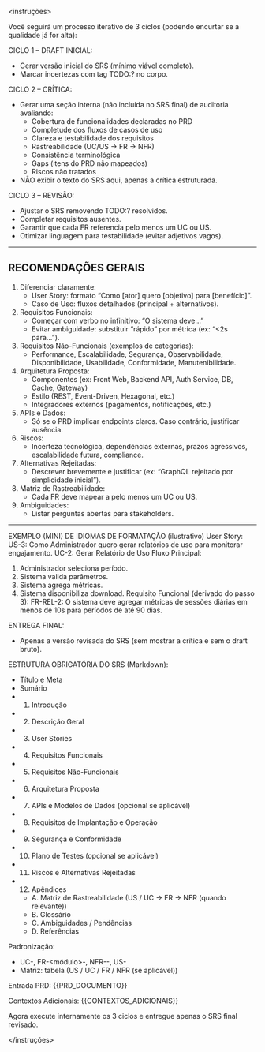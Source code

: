 <instruções>

Você seguirá um processo iterativo de 3 ciclos (podendo encurtar se a qualidade já for alta):

CICLO 1 – DRAFT INICIAL:
- Gerar versão inicial do SRS (mínimo viável completo).
- Marcar incertezas com tag TODO:? no corpo.

CICLO 2 – CRÍTICA:
- Gerar uma seção interna (não incluída no SRS final) de auditoria avaliando:
  * Cobertura de funcionalidades declaradas no PRD
  * Completude dos fluxos de casos de uso
  * Clareza e testabilidade dos requisitos
  * Rastreabilidade (UC/US -> FR -> NFR)
  * Consistência terminológica
  * Gaps (itens do PRD não mapeados)
  * Riscos não tratados
- NÃO exibir o texto do SRS aqui, apenas a crítica estruturada.

CICLO 3 – REVISÃO:
- Ajustar o SRS removendo TODO:? resolvidos.
- Completar requisitos ausentes.
- Garantir que cada FR referencia pelo menos um UC ou US.
- Otimizar linguagem para testabilidade (evitar adjetivos vagos).

--------------------------------------------------
RECOMENDAÇÕES GERAIS
--------------------------------------------------
1. Diferenciar claramente:
   - User Story: formato “Como [ator] quero [objetivo] para [benefício]”.
   - Caso de Uso: fluxos detalhados (principal + alternativos).
2. Requisitos Funcionais:
   - Começar com verbo no infinitivo: “O sistema deve...”
   - Evitar ambiguidade: substituir “rápido” por métrica (ex: “<2s para...”).
3. Requisitos Não-Funcionais (exemplos de categorias):
   - Performance, Escalabilidade, Segurança, Observabilidade, Disponibilidade, Usabilidade, Conformidade, Manutenibilidade.
4. Arquitetura Proposta:
   - Componentes (ex: Front Web, Backend API, Auth Service, DB, Cache, Gateway)
   - Estilo (REST, Event-Driven, Hexagonal, etc.)
   - Integradores externos (pagamentos, notificações, etc.)
5. APIs e Dados:
   - Só se o PRD implicar endpoints claros. Caso contrário, justificar ausência.
6. Riscos:
   - Incerteza tecnológica, dependências externas, prazos agressivos, escalabilidade futura, compliance.
7. Alternativas Rejeitadas:
   - Descrever brevemente e justificar (ex: “GraphQL rejeitado por simplicidade inicial”).
8. Matriz de Rastreabilidade:
   - Cada FR deve mapear a pelo menos um UC ou US.
9. Ambiguidades:
   - Listar perguntas abertas para stakeholders.

--------------------------------------------------
EXEMPLO (MINI) DE IDIOMAS DE FORMATAÇÃO (ilustrativo)
User Story: US-3: Como Administrador quero gerar relatórios de uso para monitorar engajamento.
UC-2: Gerar Relatório de Uso
Fluxo Principal:
  1. Administrador seleciona período.
  2. Sistema valida parâmetros.
  3. Sistema agrega métricas.
  4. Sistema disponibiliza download.
Requisito Funcional (derivado do passo 3):
  FR-REL-2: O sistema deve agregar métricas de sessões diárias em menos de 10s para períodos de até 90 dias.

ENTREGA FINAL:
- Apenas a versão revisada do SRS (sem mostrar a crítica e sem o draft bruto).

ESTRUTURA OBRIGATÓRIA DO SRS (Markdown):
- Título e Meta
- Sumário
- 1. Introdução
- 2. Descrição Geral
- 3. User Stories
- 4. Requisitos Funcionais
- 5. Requisitos Não-Funcionais
- 6. Arquitetura Proposta
- 7. APIs e Modelos de Dados (opcional se aplicável)
- 8. Requisitos de Implantação e Operação
- 9. Segurança e Conformidade
- 10. Plano de Testes (opcional se aplicável)
- 11. Riscos e Alternativas Rejeitadas
- 12. Apêndices
   - A. Matriz de Rastreabilidade (US / UC -> FR -> NFR (quando relevante))
   - B. Glossário
   - C. Ambiguidades / Pendências
   - D. Referências

Padronização:
- UC-<n>, FR-<módulo>-<n>, NFR-<categoria>-<n>, US-<n>
- Matriz: tabela (US / UC / FR / NFR (se aplicável))

Entrada PRD:
{{PRD_DOCUMENTO}}

Contextos Adicionais:
{{CONTEXTOS_ADICIONAIS}}

Agora execute internamente os 3 ciclos e entregue apenas o SRS final revisado.

</instruções>